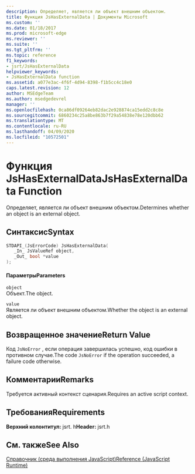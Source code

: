 ```yaml
---
description: Определяет, является ли объект внешним объектом.
title: Функция JsHasExternalData | Документы Microsoft
ms.custom: ''
ms.date: 01/18/2017
ms.prod: microsoft-edge
ms.reviewer: ''
ms.suite: ''
ms.tgt_pltfrm: ''
ms.topic: reference
f1_keywords:
- jsrt/JsHasExternalData
helpviewer_keywords:
- JsHasExternalData function
ms.assetid: a077e3ac-4f6f-4d94-8398-f1b5cc4c18e0
caps.latest.revision: 12
author: MSEdgeTeam
ms.author: msedgedevrel
manager: ''
ms.openlocfilehash: 0ca86df09264eb82dac2e928874ca15edd2c8c8e
ms.sourcegitcommit: 6860234c25a8be863b7f29a54838e78e120dbb62
ms.translationtype: MT
ms.contentlocale: ru-RU
ms.lasthandoff: 04/09/2020
ms.locfileid: "10572501"
---
```

# <span data-ttu-id="83789-103">Функция JsHasExternalData</span><span class="sxs-lookup"><span data-stu-id="83789-103">JsHasExternalData Function</span></span>
<span data-ttu-id="83789-104">Определяет, является ли объект внешним объектом.</span><span class="sxs-lookup"><span data-stu-id="83789-104">Determines whether an object is an external object.</span></span>  
  
## <span data-ttu-id="83789-105">Синтаксис</span><span class="sxs-lookup"><span data-stu-id="83789-105">Syntax</span></span>  
  
```cpp  
STDAPI_(JsErrorCode) JsHasExternalData(  
   _In_ JsValueRef object,  
   _Out_ bool *value  
);  
```  
  
#### <span data-ttu-id="83789-106">Параметры</span><span class="sxs-lookup"><span data-stu-id="83789-106">Parameters</span></span>  
 `object`  
 <span data-ttu-id="83789-107">Объект.</span><span class="sxs-lookup"><span data-stu-id="83789-107">The object.</span></span>  
  
 `value`  
 <span data-ttu-id="83789-108">Является ли объект внешним объектом.</span><span class="sxs-lookup"><span data-stu-id="83789-108">Whether the object is an external object.</span></span>  
  
## <span data-ttu-id="83789-109">Возвращенное значение</span><span class="sxs-lookup"><span data-stu-id="83789-109">Return Value</span></span>  
 <span data-ttu-id="83789-110">Код `JsNoError` , если операция завершилась успешно, код ошибки в противном случае.</span><span class="sxs-lookup"><span data-stu-id="83789-110">The code `JsNoError` if the operation succeeded, a failure code otherwise.</span></span>  
  
## <span data-ttu-id="83789-111">Комментарии</span><span class="sxs-lookup"><span data-stu-id="83789-111">Remarks</span></span>  
 <span data-ttu-id="83789-112">Требуется активный контекст сценария.</span><span class="sxs-lookup"><span data-stu-id="83789-112">Requires an active script context.</span></span>  
  
## <span data-ttu-id="83789-113">Требования</span><span class="sxs-lookup"><span data-stu-id="83789-113">Requirements</span></span>  
 <span data-ttu-id="83789-114">**Верхний колонтитул:** jsrt. h</span><span class="sxs-lookup"><span data-stu-id="83789-114">**Header:** jsrt.h</span></span>  
  
## <span data-ttu-id="83789-115">См. также</span><span class="sxs-lookup"><span data-stu-id="83789-115">See Also</span></span>  
 [<span data-ttu-id="83789-116">Справочник (среда выполнения JavaScript)</span><span class="sxs-lookup"><span data-stu-id="83789-116">Reference (JavaScript Runtime)</span></span>](../chakra-hosting/reference-javascript-runtime.md)